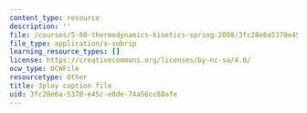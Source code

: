 ```yaml
---
content_type: resource
description: ''
file: /courses/5-60-thermodynamics-kinetics-spring-2008/3fc28e6a5370e45ce0de74a56cc88afe_PmJoExiSPo.srt
file_type: application/x-subrip
learning_resource_types: []
license: https://creativecommons.org/licenses/by-nc-sa/4.0/
ocw_type: OCWFile
resourcetype: Other
title: 3play caption file
uid: 3fc28e6a-5370-e45c-e0de-74a56cc88afe
---
```

